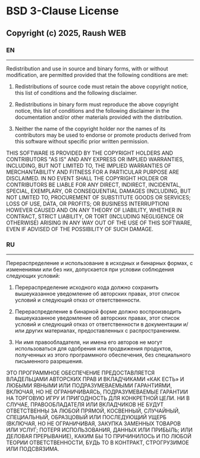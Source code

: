 # BSD 3-Clause License

## Copyright (c) 2025, Raush WEB

### EN
***
Redistribution and use in source and binary forms, with or without
modification, are permitted provided that the following conditions are met:

1. Redistributions of source code must retain the above copyright notice, this
   list of conditions and the following disclaimer.

2. Redistributions in binary form must reproduce the above copyright notice,
   this list of conditions and the following disclaimer in the documentation
   and/or other materials provided with the distribution.

3. Neither the name of the copyright holder nor the names of its
   contributors may be used to endorse or promote products derived from
   this software without specific prior written permission.

THIS SOFTWARE IS PROVIDED BY THE COPYRIGHT HOLDERS AND CONTRIBUTORS "AS IS"
AND ANY EXPRESS OR IMPLIED WARRANTIES, INCLUDING, BUT NOT LIMITED TO, THE
IMPLIED WARRANTIES OF MERCHANTABILITY AND FITNESS FOR A PARTICULAR PURPOSE ARE
DISCLAIMED. IN NO EVENT SHALL THE COPYRIGHT HOLDER OR CONTRIBUTORS BE LIABLE
FOR ANY DIRECT, INDIRECT, INCIDENTAL, SPECIAL, EXEMPLARY, OR CONSEQUENTIAL
DAMAGES (INCLUDING, BUT NOT LIMITED TO, PROCUREMENT OF SUBSTITUTE GOODS OR
SERVICES; LOSS OF USE, DATA, OR PROFITS; OR BUSINESS INTERRUPTION) HOWEVER
CAUSED AND ON ANY THEORY OF LIABILITY, WHETHER IN CONTRACT, STRICT LIABILITY,
OR TORT (INCLUDING NEGLIGENCE OR OTHERWISE) ARISING IN ANY WAY OUT OF THE USE
OF THIS SOFTWARE, EVEN IF ADVISED OF THE POSSIBILITY OF SUCH DAMAGE.

### RU 
***
Перераспределение и использование в исходных и бинарных формах, с изменениями или без них, допускается при условии соблюдения следующих условий:

1. Перераспределение исходного кода должно сохранить вышеуказанное уведомление об авторских правах, этот список условий и следующий отказ от ответственности.

2. Перераспределение в бинарной форме должно воспроизводить вышеуказанное уведомление об авторских правах, этот список условий и следующий отказ от ответственности в документации и/или других материалах, предоставленных с распространением.

3. Ни имя правообладателя, ни имена его авторов не могут использоваться для одобрения или продвижения продуктов, полученных из этого программного обеспечения, без специального письменного разрешения.

ЭТО ПРОГРАММНОЕ ОБЕСПЕЧЕНИЕ ПРЕДОСТАВЛЯЕТСЯ ВЛАДЕЛЬЦАМИ АВТОРСКИХ ПРАВ И ВКЛАДЧИКАМИ «КАК ЕСТЬ» И ЛЮБЫМИ ЯВНЫМИ ИЛИ ПОДРАЗУМЕВАЕМЫМИ ГАРАНТИЯМИ, ВКЛЮЧАЯ, НО НЕ ОГРАНИЧИВАЯСЬ, ПОДРАЗУМЕВАЕМЫЕ ГАРАНТИИ НА ТОРГОВУЮ ИГРУ И ПРИГОДНОСТЬ ДЛЯ КОНКРЕТНОЙ ЦЕЛИ. НИ В СЛУЧАЕ, ПРАВООБЛАДАТЕЛЯ ИЛИ ВКЛАДЧИКОВ НЕ БУДУТ ОТВЕТСТВЕННЫ ЗА ЛЮБОЙ ПРЯМОЙ, КОСВЕННЫЙ, СЛУЧАЙНЫЙ, СПЕЦИАЛЬНЫЙ, ОБРАЗЦОВЫЙ ИЛИ ПОСЛЕДУЮЩИЙ УЩЕРБ (ВКЛЮЧАЯ, НО НЕ ОГРАНИЧИВАЯ, ЗАКУПКА ЗАМЕННЫХ ТОВАРОВ ИЛИ УСЛУГ; ПОТЕРЯ ИСПОЛЬЗОВАНИЯ, ДАННЫХ ИЛИ ПРИБЫЛЬ; ИЛИ ДЕЛОВАЯ ПРЕРЫВАНИЕ), КАКИМ БЫ ТО ПРИЧИНИЛОСЬ И ПО ЛЮБОЙ ТЕОРИИ ОТВЕТСТВЕННОСТИ, БУДЬ ТО В КОНТРАКТ, СТРОГРУЗИМОЕ ИЛИ ПОДСВЯЗИМА.